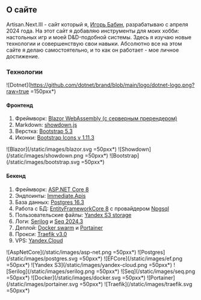 ## О сайте

Artisan.Next.III - сайт который я, [Игорь Бабин](https://github.com/MindHardt), разрабатываю с
апреля 2024 года. На этот сайт я добавляю инструменты для моих хобби:
настольных игр и моей D&D-подобной системы. Здесь я изучаю новые технологии и совершенствую свои навыки.
Абсолютно все на этом сайте я делаю самостоятельно, и то как он работает - мое личное достижение.

### Технологии
![Dotnet](https://github.com/dotnet/brand/blob/main/logo/dotnet-logo.png?raw=true =150pxx*)

#### Фронтенд
1. Фреймворк: [Blazor WebAssembly (с серверным пререндером)](https://learn.microsoft.com/ru-ru/aspnet/core/blazor/?view=aspnetcore-8.0)
2. Markdown: [showdown.js](https://showdownjs.com/)
3. Верстка: [Bootstrap 5.3](https://getbootstrap.com/)
4. Иконки: [Bootstrap Icons v 1.11.3](https://icons.getbootstrap.com/)

![Blazor](/static/images/blazor.svg =50pxx*) 
![Showdown](/static/images/showdown.png =50pxx*) 
![Bootstrap](/static/images/bootstrap.svg =50pxx*) 

#### Бекенд
1. Фреймворк: [ASP.NET Core 8](https://dotnet.microsoft.com/ru-ru/apps/aspnet)
2. Эндпоинты: [Immediate.Apis](https://github.com/ImmediatePlatform/Immediate.Apis)
3. База данных: [Postgres 16.3](https://www.postgresql.org/)
4. Работа с БД: [EntityFrameworkCore 8](https://learn.microsoft.com/ru-ru/ef/core/) с провайдером [Npgsql](https://www.npgsql.org/efcore/)
5. Пользовательские файлы: [Yandex S3 storage](https://yandex.cloud/ru/services/storage)
6. Логи: [Serilog](https://serilog.net/) и [Seq 2024.3](https://datalust.co/seq)
7. Деплой: [Docker swarm](https://docs.docker.com/engine/swarm/) и [Portainer](https://www.portainer.io/)
8. Прокси: [Traefik v3.0](https://traefik.io/)
9. VPS: [Yandex.Cloud](https://yandex.cloud/ru/)

![AspNetCore](/static/images/asp-net.png =50pxx*) 
![Postgres](/static/images/postgres.svg =50pxx*) 
![EFCore](/static/images/ef.png =50pxx*) 
![Yandex S3](/static/images/yandex-cloud.png =50pxx*)
![Serilog](/static/images/serilog.png =50pxx*)
![Seq](/static/images/seq.png =50pxx*)
![Docker](/static/images/docker.svg =50pxx*)
![Portainer](/static/images/portainer.svg =50pxx*)
![Traefik](/static/images/traefik.svg =50pxx*)

  
